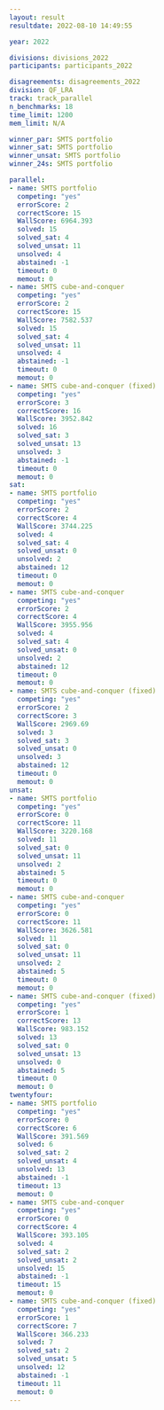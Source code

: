 ```yaml
---
layout: result
resultdate: 2022-08-10 14:49:55

year: 2022

divisions: divisions_2022
participants: participants_2022

disagreements: disagreements_2022
division: QF_LRA
track: track_parallel
n_benchmarks: 18
time_limit: 1200
mem_limit: N/A

winner_par: SMTS portfolio
winner_sat: SMTS portfolio
winner_unsat: SMTS portfolio
winner_24s: SMTS portfolio

parallel:
- name: SMTS portfolio
  competing: "yes"
  errorScore: 2
  correctScore: 15
  WallScore: 6964.393
  solved: 15
  solved_sat: 4
  solved_unsat: 11
  unsolved: 4
  abstained: -1
  timeout: 0
  memout: 0
- name: SMTS cube-and-conquer
  competing: "yes"
  errorScore: 2
  correctScore: 15
  WallScore: 7582.537
  solved: 15
  solved_sat: 4
  solved_unsat: 11
  unsolved: 4
  abstained: -1
  timeout: 0
  memout: 0
- name: SMTS cube-and-conquer (fixed)
  competing: "yes"
  errorScore: 3
  correctScore: 16
  WallScore: 3952.842
  solved: 16
  solved_sat: 3
  solved_unsat: 13
  unsolved: 3
  abstained: -1
  timeout: 0
  memout: 0
sat:
- name: SMTS portfolio
  competing: "yes"
  errorScore: 2
  correctScore: 4
  WallScore: 3744.225
  solved: 4
  solved_sat: 4
  solved_unsat: 0
  unsolved: 2
  abstained: 12
  timeout: 0
  memout: 0
- name: SMTS cube-and-conquer
  competing: "yes"
  errorScore: 2
  correctScore: 4
  WallScore: 3955.956
  solved: 4
  solved_sat: 4
  solved_unsat: 0
  unsolved: 2
  abstained: 12
  timeout: 0
  memout: 0
- name: SMTS cube-and-conquer (fixed)
  competing: "yes"
  errorScore: 2
  correctScore: 3
  WallScore: 2969.69
  solved: 3
  solved_sat: 3
  solved_unsat: 0
  unsolved: 3
  abstained: 12
  timeout: 0
  memout: 0
unsat:
- name: SMTS portfolio
  competing: "yes"
  errorScore: 0
  correctScore: 11
  WallScore: 3220.168
  solved: 11
  solved_sat: 0
  solved_unsat: 11
  unsolved: 2
  abstained: 5
  timeout: 0
  memout: 0
- name: SMTS cube-and-conquer
  competing: "yes"
  errorScore: 0
  correctScore: 11
  WallScore: 3626.581
  solved: 11
  solved_sat: 0
  solved_unsat: 11
  unsolved: 2
  abstained: 5
  timeout: 0
  memout: 0
- name: SMTS cube-and-conquer (fixed)
  competing: "yes"
  errorScore: 1
  correctScore: 13
  WallScore: 983.152
  solved: 13
  solved_sat: 0
  solved_unsat: 13
  unsolved: 0
  abstained: 5
  timeout: 0
  memout: 0
twentyfour:
- name: SMTS portfolio
  competing: "yes"
  errorScore: 0
  correctScore: 6
  WallScore: 391.569
  solved: 6
  solved_sat: 2
  solved_unsat: 4
  unsolved: 13
  abstained: -1
  timeout: 13
  memout: 0
- name: SMTS cube-and-conquer
  competing: "yes"
  errorScore: 0
  correctScore: 4
  WallScore: 393.105
  solved: 4
  solved_sat: 2
  solved_unsat: 2
  unsolved: 15
  abstained: -1
  timeout: 15
  memout: 0
- name: SMTS cube-and-conquer (fixed)
  competing: "yes"
  errorScore: 1
  correctScore: 7
  WallScore: 366.233
  solved: 7
  solved_sat: 2
  solved_unsat: 5
  unsolved: 12
  abstained: -1
  timeout: 11
  memout: 0
---
```

